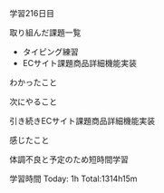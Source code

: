 
学習216日目

取り組んだ課題一覧

- タイピング練習
- ECサイト課題商品詳細機能実装

わかったこと



次にやること

引き続きECサイト課題商品詳細機能実装

感じたこと

体調不良と予定のため短時間学習

学習時間 Today: 1h Total:1314h15m